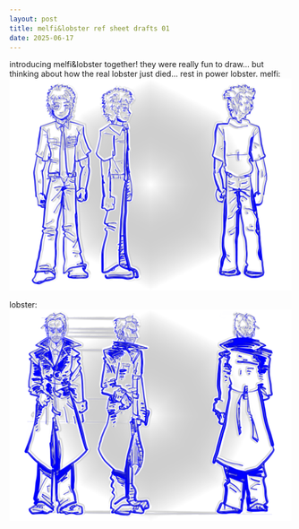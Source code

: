 ```yaml
---
layout: post
title: melfi&lobster ref sheet drafts 01
date: 2025-06-17
---
```


introducing melfi&lobster together!  they were really fun to draw... but thinking about how the real lobster just died...  rest in power lobster.  melfi:
![is that freaking melfi](/assets/images/meppy_sheet.png)

lobster:
![is that freaking lobster](/assets/images/lob_sheet.png)
